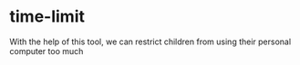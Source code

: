 # time-limit
With the help of this tool, we can restrict children from using their personal computer too much